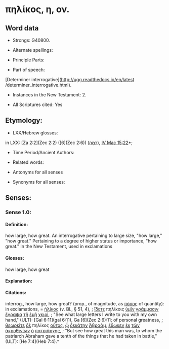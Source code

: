 # πηλίκος, η, ον.

<!-- Status: S2=NeedsReview -->
<!-- Lexica used for edits: BDAG, LN, FFM, A-S -->

## Word data

* Strongs: G40800.

* Alternate spellings:



* Principle Parts: 


* Part of speech: 

[Determiner interrogative](http://ugg.readthedocs.io/en/latest
/determiner_interrogative.html).


* Instances in the New Testament: 2.

* All Scriptures cited: Yes

## Etymology: 


* LXX/Hebrew glosses: 

in LXX: [Za 2:2](Zec 2:2) ([6](Zec 2:6)) ([כַּמָּה](//en-uhl/H3642)), [IV Mac 15:22](4Macc.15.22)*;

* Time Period/Ancient Authors: 


* Related words: 

* Antonyms for all senses

* Synonyms for all senses: 


## Senses:


### Sense  1.0: 

#### Definition: 

how large, how great.  An interrogative pertaining to large size, "how large," "how great."  Pertaining to a degree of higher status or importance, "how great."  In the New Testament, used in exclamations

#### Glosses: 

how large, how great

#### Explanation: 


#### Citations: 

interrog., how large, how great? (prop., of magnitude, as [πόσος]() of quantity): in exclamations, = [ἡλίκος]() (v. Bl., § 51, 4), 
; [ἴδετε](../G37080/01.md) πηλίκοις [ὑμῖν](../G47710/01.md) [γράμμασιν](../G11210/01.md) [ἔγραψα](../G11250/01.md) [τῇ](../G35880/01.md) [ἐμῇ](../G16990/01.md) [χειρί](../G54950/01.md), 
; "See what large letters I write to you with my own hand," (ULT):
[Gal 6:11](gal 6:11), 
Ga [6](Zec 2:6):11; of personal greatness, 
; [θεωρεῖτε](../G23340/01.md) [δὲ](../G11610/01.md) πηλίκος [οὗτος](../G37780/01.md), [ᾧ](../G37390/01.md) [δεκάτην](../G11820/01.md) [Ἀβραὰμ](../G00110/01.md), [ἔδωκεν](../G13250/01.md) [ἐκ](../G15370/01.md) [τῶν](../G35880/01.md) [ἀκροθινίων](../G02050/01.md) [ὁ](../G35880/01.md) [πατριάρχης](../G39660/01.md), 
; "But see how great this man was, to whom the patriarch Abraham gave a tenth of the things that he had taken in battle," (ULT):
[He 7:4](Heb 7:4).†